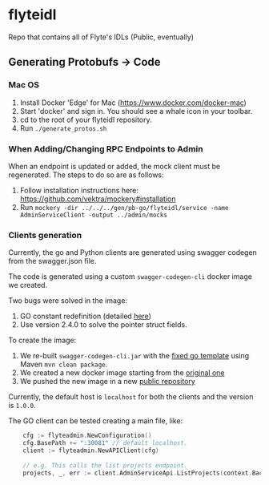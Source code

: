 # flyteidl
Repo that contains all of Flyte's IDLs (Public, eventually)

## Generating Protobufs -> Code

### Mac OS

1. Install Docker 'Edge' for Mac (https://www.docker.com/docker-mac)
2. Start 'docker' and sign in.  You should see a whale icon in your toolbar.
3. cd to the root of your flyteidl repository.
4. Run `./generate_protos.sh`

### When Adding/Changing RPC Endpoints to Admin

When an endpoint is updated or added, the mock client must be regenerated.  The steps to do so are as follows:

1. Follow installation instructions here: https://github.com/vektra/mockery#installation
2. Run `mockery -dir ../../../gen/pb-go/flyteidl/service -name AdminServiceClient -output ../admin/mocks`


### Clients generation

Currently, the go and Python clients are generated using swagger codegen from the swagger.json file.

The code is generated using a custom `swagger-codegen-cli` docker image we created.

Two bugs were solved in the image:

1. GO constant redefinition (detailed [here](https://github.com/OpenAPITools/openapi-generator/issues/535))
2. Use version 2.4.0 to solve the pointer struct fields.

To create the image:
1. We re-built `swagger-codegen-cli.jar` with the [fixed go template](https://github.com/grokify/openapi-generator/blob/5a6d4fc1f844181fa113c18c3cf8d2b720f811e8/modules/openapi-generator/src/main/resources/go/model.mustache#L26) using Maven `mvn clean package`.
2. We created a new docker image starting from the [original one](https://hub.docker.com/r/swaggerapi/swagger-codegen-cli)
3. We pushed the new image in a new [public repository](docker.io/lyft/swagger-codegen-cli)

Currently, the default host is `localhost` for both the clients and the version is `1.0.0`.

The GO client can be tested creating a main file, like:
```go
    cfg := flyteadmin.NewConfiguration()
    cfg.BasePath += ":30081" // default localhost.
    client := flyteadmin.NewAPIClient(cfg)
    
    // e.g. This calls the list projects endpoint.
    projects, _, err := client.AdminServiceApi.ListProjects(context.Background())
```